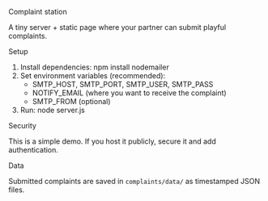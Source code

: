 Complaint station

A tiny server + static page where your partner can submit playful complaints.

Setup

1. Install dependencies: npm install nodemailer
2. Set environment variables (recommended):
   - SMTP_HOST, SMTP_PORT, SMTP_USER, SMTP_PASS
   - NOTIFY_EMAIL (where you want to receive the complaint)
   - SMTP_FROM (optional)
3. Run: node server.js

Security

This is a simple demo. If you host it publicly, secure it and add authentication.

Data

Submitted complaints are saved in `complaints/data/` as timestamped JSON files.
